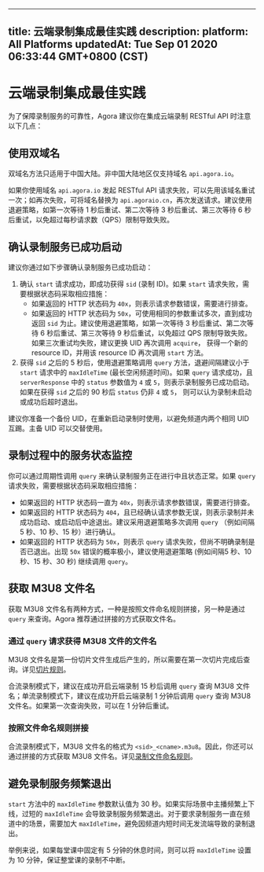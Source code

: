 
---
title: 云端录制集成最佳实践
description: 
platform: All Platforms
updatedAt: Tue Sep 01 2020 06:33:44 GMT+0800 (CST)
---
# 云端录制集成最佳实践
为了保障录制服务的可靠性，Agora 建议你在集成云端录制 RESTful API 时注意以下几点：

## 使用双域名

<div class="alert note">双域名方法只适用于中国大陆。非中国大陆地区仅支持域名 <code>api.agora.io</code>。</div>

如果你使用域名 `api.agora.io` 发起 RESTful API 请求失败，可以先用该域名重试一次；如再次失败，可将域名替换为 `api.agoraio.cn`，再次发送请求。建议使用退避策略，如第一次等待 1 秒后重试、第二次等待 3 秒后重试、第三次等待 6 秒后重试，以免超过每秒请求数（QPS）限制导致失败。

## 确认录制服务已成功启动

建议你通过如下步骤确认录制服务已成功启动：

1. 确认 `start` 请求成功，即成功获得 `sid` (录制 ID)。如果 `start` 请求失败，需要根据状态码采取相应措施：
   - 如果返回的 HTTP 状态码为 `40x`，则表示请求参数错误，需要进行排查。
   - 如果返回的 HTTP 状态码为 `50x`，可使用相同的参数重试多次，直到成功返回 `sid` 为止。建议使用退避策略，如第一次等待 3 秒后重试、第二次等待 6 秒后重试、第三次等待 9 秒后重试，以免超过 QPS 限制导致失败。如果三次重试均失败，建议更换 UID 再次调用 `acquire`， 获得一个新的 resource ID，并用该 resource ID 再次调用 `start` 方法。
2. 获得 `sid` 之后的 5 秒后，使用退避策略调用 `query` 方法，退避间隔建议小于 `start` 请求中的 `maxIdleTime` (最长空闲频道时间)。如果 `query` 请求成功，且 `serverResponse` 中的 `status` 参数值为 `4` 或 `5`，则表示录制服务已成功启动。如果在获得 `sid` 之后的 90 秒后 `status` 仍非 `4` 或 `5`， 则可以认为录制未启动或成功后超时退出。

<div class="alert info">建议你准备一个备份 UID，在重新启动录制时使用，以避免频道内两个相同 UID 互踢。主备 UID 可以交替使用。</div>

## 录制过程中的服务状态监控

你可以通过周期性调用 `query` 来确认录制服务正在进行中且状态正常。如果 `query` 请求失败，需要根据状态码采取相应措施：

- 如果返回的 HTTP 状态码一直为 `40x`，则表示请求参数错误，需要进行排查。
- 如果返回的 HTTP 状态码为 `404`，且已经确认请求参数无误，则表示录制并未成功启动、或启动后中途退出。建议采用退避策略多次调用 `query` （例如间隔 5 秒、10 秒、15 秒）进行确认。
- 如果返回的 HTTP 状态码为 `50x`，则表示 `query` 请求失败，但尚不明确录制是否已退出。出现 `50x` 错误的概率极小，建议使用退避策略 (例如间隔5 秒、10 秒、15 秒、30 秒) 继续调用 `query`。

## 获取 M3U8 文件名

获取 M3U8 文件名有两种方式，一种是按照文件命名规则拼接，另一种是通过 `query` 来查询。Agora 推荐通过拼接的方式获取文件名。

### 通过 `query` 请求获得 M3U8 文件的文件名

M3U8 文件名是第一份切片文件生成后产生的，所以需要在第一次切片完成后查询。详见[切片规则](https://docs.agora.io/cn/cloud-recording/cloud_recording_manage_files#切片规则)。

合流录制模式下，建议在成功开启云端录制 15 秒后调用 `query` 查询 M3U8 文件名；单流录制模式下，建议在成功开启云端录制 1 分钟后调用 `query` 查询 M3U8 文件名。如果第一次查询失败，可以在 1 分钟后重试。

### 按照文件命名规则拼接 

合流录制模式下，M3U8 文件名的格式为 `<sid>_<cname>.m3u8`。因此，你还可以通过拼接的方式获取 M3U8 文件名。详见[录制文件命名规则](https://docs.agora.io/cn/cloud-recording/cloud_recording_manage_files#合流模式)。

## 避免录制服务频繁退出

`start` 方法中的 `maxIdleTime` 参数默认值为 30 秒。如果实际场景中主播频繁上下线，过短的 `maxIdleTime` 会导致录制服务频繁退出。对于要求录制服务一直在频道中的场景，需要加大 `maxIdleTime`，避免因频道内短时间无发流端导致的录制退出。

举例来说，如果每堂课中固定有 5 分钟的休息时间，则可以将 `maxIdleTime` 设置为 10 分钟，保证整堂课的录制不中断。


